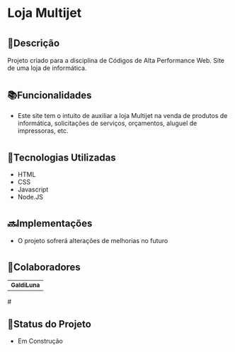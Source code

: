 #  Loja Multijet

# <h2>📝Descrição</h2>
<p>Projeto criado para a disciplina de Códigos de Alta Performance Web. Site de uma loja de informática.</p>

# <h2>📚Funcionalidades</h2>
<ul>
  <li>Este site tem o intuito de auxiliar a loja Multijet na venda de produtos de informática, solicitações de serviços, orçamentos, aluguel de impressoras, etc.</li>
</ul>

# <h2>🔧Tecnologias Utilizadas</h2>
<ul>
  <li>HTML</li>
  <li>CSS</li>
  <li>Javascript</li>
  <li>Node.JS</li>
</ul>

# <h2>🔜Implementações</h2>
<ul>
  <li>O projeto sofrerá alterações de melhorias no futuro</li>
</ul>

# <h2>🤝Colaboradores</h2>
  <table>
  <tr>
    <td align="center">
      <a href="https://github.com/NorteGaming61">
        <sub>
          <b>GaldiLuna</b>
        </sub>
      </a>
    </td>
  </tr>
</table>
# <h2>🎯Status do Projeto</h2>
<ul>
  <li>Em Construção</li>
